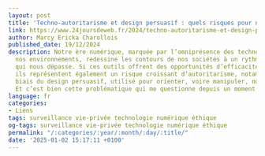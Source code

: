 ```yaml
---
layout: post
title: 'Techno-autoritarisme et design persuasif : quels risques pour nos libertés ?'
link: https://www.24joursdeweb.fr/2024/techno-autoritarisme-et-design-persuasif-quels-risques-pour-nos-libertes
author: Marcy Ericka Charollois
published_date: 19/12/2024
description: Notre ère numérique, marquée par l’omniprésence des technologies dans
  nos environnements, redessine les contours de nos sociétés à un rythme effréné et
  qui nous dépasse. Si ces outils offrent des opportunités d’efficacité et d’innovation,
  ils représentent également un risque croissant d’autoritarisme, notamment par le
  biais du design persuasif, utilisé pour orienter, voire manipuler, nos conduites.
  Et c’est bien cette problématique qui me questionne depuis un moment.
language: fr
categories:
- Liens
tags: surveillance vie-privée technologie numérique éthique
og-tags: surveillance vie-privée technologie numérique éthique
permalink: "/:categories/:year/:month/:day/:title/"
date: '2025-01-02 15:17:11 +0100'
---
```

